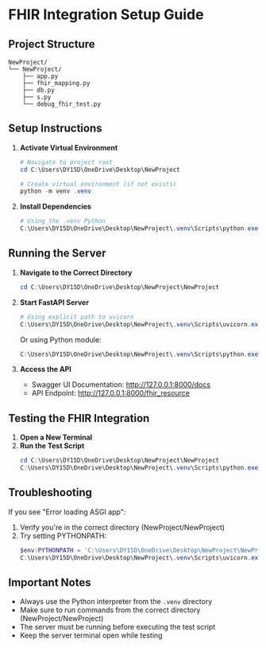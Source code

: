 # FHIR Integration Setup Guide

## Project Structure
```
NewProject/
└── NewProject/
    ├── app.py
    ├── fhir_mapping.py
    ├── db.py
    ├── s.py
    └── debug_fhir_test.py
```

## Setup Instructions

1. **Activate Virtual Environment**
   ```powershell
   # Navigate to project root
   cd C:\Users\DY15D\OneDrive\Desktop\NewProject

   # Create virtual environment (if not exists)
   python -m venv .venv
   ```

2. **Install Dependencies**
   ```powershell
   # Using the .venv Python
   C:\Users\DY15D\OneDrive\Desktop\NewProject\.venv\Scripts\python.exe -m pip install fastapi uvicorn sqlalchemy pydantic openpyxl pandas fuzzywuzzy python-Levenshtein fhir.resources requests xlrd>=2.0.1
   ```

## Running the Server

1. **Navigate to the Correct Directory**
   ```powershell
   cd C:\Users\DY15D\OneDrive\Desktop\NewProject\NewProject
   ```

2. **Start FastAPI Server**
   ```powershell
   # Using explicit path to uvicorn
   C:\Users\DY15D\OneDrive\Desktop\NewProject\.venv\Scripts\uvicorn.exe app:app --reload
   ```

   Or using Python module:
   ```powershell
   C:\Users\DY15D\OneDrive\Desktop\NewProject\.venv\Scripts\python.exe -m uvicorn app:app --reload
   ```

3. **Access the API**
   - Swagger UI Documentation: http://127.0.0.1:8000/docs
   - API Endpoint: http://127.0.0.1:8000/fhir_resource

## Testing the FHIR Integration

1. **Open a New Terminal**
2. **Run the Test Script**
   ```powershell
   cd C:\Users\DY15D\OneDrive\Desktop\NewProject\NewProject
   C:\Users\DY15D\OneDrive\Desktop\NewProject\.venv\Scripts\python.exe debug_fhir_test.py
   ```

## Troubleshooting

If you see "Error loading ASGI app":
1. Verify you're in the correct directory (NewProject/NewProject)
2. Try setting PYTHONPATH:
   ```powershell
   $env:PYTHONPATH = 'C:\Users\DY15D\OneDrive\Desktop\NewProject\NewProject'
   C:\Users\DY15D\OneDrive\Desktop\NewProject\.venv\Scripts\uvicorn.exe app:app --reload
   ```

## Important Notes

- Always use the Python interpreter from the `.venv` directory
- Make sure to run commands from the correct directory (NewProject/NewProject)
- The server must be running before executing the test script
- Keep the server terminal open while testing